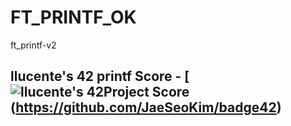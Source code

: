 # FT_PRINTF_OK

ft_printf-v2

## llucente's 42 printf Score - [![llucente's 42Project Score](https://badge42.herokuapp.com/api/project/llucente/ft_printf)(https://github.com/JaeSeoKim/badge42)
